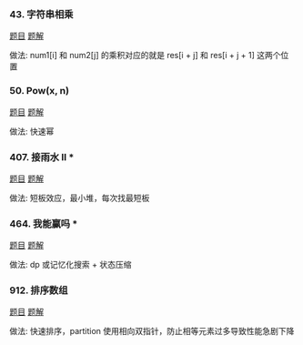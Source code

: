 ### 43. 字符串相乘
[题目](https://leetcode.cn/problems/multiply-strings)
[题解](https://leetcode.cn/problems/multiply-strings/solutions/1203181/tu-jie-zi-fu-chuan-xiang-cheng-si-lu-qin-6q7l/)

做法: num1[i] 和 num2[j] 的乘积对应的就是 res[i + j] 和 res[i + j + 1] 这两个位置


### 50. Pow(x, n)
[题目](https://leetcode.cn/problems/powx-n)
[题解](https://leetcode.cn/problems/powx-n/solutions/2858114/tu-jie-yi-zhang-tu-miao-dong-kuai-su-mi-ykp3i/)

做法: 快速幂


### 407. 接雨水 II *
[题目](https://leetcode.cn/problems/trapping-rain-water-ii)
[题解](https://leetcode.cn/problems/trapping-rain-water-ii/solutions/2998212/duan-ban-xiao-ying-pythonjavacgojsrust-b-39mp/)

做法: 短板效应，最小堆，每次找最短板


### 464. 我能赢吗 *
[题目](https://leetcode.cn/problems/can-i-win)
[题解](https://leetcode.cn/problems/can-i-win/solutions/1510366/by-fuxuemingzhu-g16c/)

做法: dp 或记忆化搜索 + 状态压缩


### 912. 排序数组
[题目](https://leetcode.cn/problems/sort-an-array)
[题解](https://leetcode.cn/problems/sort-an-array/submissions/643036769/)

做法: 快速排序，partition 使用相向双指针，防止相等元素过多导致性能急剧下降
